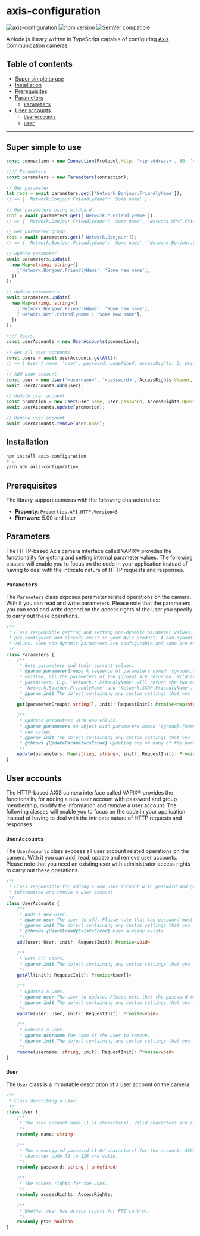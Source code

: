 <!-- omit in toc -->
# axis-configuration

[![axis-configuration](https://github.com/FantasticFiasco/axis-js/actions/workflows/axis-configuration.yml/badge.svg)](https://github.com/FantasticFiasco/axis-js/actions/workflows/axis-configuration.yml)
[![npm version](https://img.shields.io/npm/v/axis-configuration.svg)](https://www.npmjs.com/package/axis-configuration)
[![SemVer compatible](https://img.shields.io/badge/%E2%9C%85-SemVer%20compatible-blue)](https://semver.org/)

A Node.js library written in TypeScript capable of configuring [Axis Communication](http://www.axis.com) cameras.

<!-- omit in toc -->
## Table of contents

- [Super simple to use](#super-simple-to-use)
- [Installation](#installation)
- [Prerequisites](#prerequisites)
- [Parameters](#parameters)
  - [`Parameters`](#parameters-1)
- [User accounts](#user-accounts)
  - [`UserAccounts`](#useraccounts)
  - [`User`](#user)

---

## Super simple to use

```typescript
const connection = new Connection(Protocol.Http, '<ip address>', 80, '<username>', '<password>');

//// Parameters
const parameters = new Parameters(connection);

// Get parameter
let root = await parameters.get(['Network.Bonjour.FriendlyName']);
// => { 'Network.Bonjour.FriendlyName': 'Some name' }

// Get parameters using wildcard
root = await parameters.get(['Network.*.FriendlyName']);
// => { 'Network.Bonjour.FriendlyName': 'Some name', 'Network.UPnP.FriendlyName': 'Some name' }

// Get parameter group
root = await parameters.get(['Network.Bonjour']);
// => { 'Network.Bonjour.FriendlyName': 'Some name', 'Network.Bonjour.Enabled': 'yes' }

// Update parameter
await parameters.update(
  new Map<string, string>([
    ['Network.Bonjour.FriendlyName': 'Some new name'],
  ])
);

// Update parameters
await parameters.update(
  new Map<string, string>([
    ['Network.Bonjour.FriendlyName': 'Some new name'],
    ['Network.UPnP.FriendlyName': 'Some new name'],
  ])
);

//// Users
const userAccounts = new UserAccounts(connection);

// Get all user accounts
const users = await userAccounts.getAll();
// => [ User { name: 'root', password: undefined, accessRights: 2, ptz: true } ]

// Add user account
const user = new User('<username>', '<password>', AccessRights.Viewer, true);
await userAccounts.add(user);

// Update user account
const promotion = new User(user.name, user.password, AccessRights.Operator, user.ptz);
await userAccounts.update(promotion);

// Remove user account
await userAccounts.remove(user.name);
```

## Installation

```sh
npm install axis-configuration
# or
yarn add axis-configuration
```

## Prerequisites

The library support cameras with the following characteristics:

- __Property__: `Properties.API.HTTP.Version=3`
- __Firmware__: 5.00 and later

## Parameters

The HTTP-based Axis camera interface called VAPIX® provides the functionality for getting and setting internal parameter values. The following classes will enable you to focus on the code in your application instead of having to deal with the intricate nature of HTTP requests and responses.

### `Parameters`

The `Parameters` class exposes parameter related operations on the camera. With it you can read and write parameters. Please note that the parameters you can read and write depend on the access rights of the user you specify to carry out these operations.

```typescript
/**
 * Class responsible getting and setting non-dynamic parameter values. Non-dynamic parameters are
 * pre-configured and already exist in your Axis product. A non-dynamic parameter has one or more
 * values. Some non-dynamic parameters are configurable and some are read only.
 */
class Parameters {
    /**
     * Gets parameters and their current values.
     * @param parameterGroups A sequence of parameters named '{group}.{name}'. If {name} is
     * omitted, all the parameters of the {group} are returned. Wildcard (*) can be used filter
     * parameters. E.g. 'Network.*.FriendlyName' will return the two parameters
     * 'Network.Bonjour.FriendlyName' and 'Network.SSDP.FriendlyName'.
     * @param init The object containing any custom settings that you want to apply to the request.
     */
    get(parameterGroups: string[], init?: RequestInit): Promise<Map<string, string>>

    /**
     * Updates parameters with new values.
     * @param parameters An object with parameters named '{group}.{name}' and their corresponding
     * new value.
     * @param init The object containing any custom settings that you want to apply to the request.
     * @throws {UpdateParametersError} Updating one or many of the parameters failed.
     */
    update(parameters: Map<string, string>, init?: RequestInit): Promise<void>
}
```

## User accounts

The HTTP-based AXIS camera interface called VAPIX® provides the functionality for adding a new user account with password and group membership, modify the information and remove a user account. The following classes will enable you to focus on the code in your application instead of having to deal with the intricate nature of HTTP requests and responses.

### `UserAccounts`

The `UserAccounts` class exposes all user account related operations on the camera. With it you can add, read, update and remove user accounts. Please note that you need an existing user with administrator access rights to carry out these operations.

```typescript
/**
 * Class responsible for adding a new user account with password and group membership, modify the
 * information and remove a user account.
 */
class UserAccounts {
    /**
     * Adds a new user.
     * @param user The user to add. Please note that the password must be specified.
     * @param init The object containing any custom settings that you want to apply to the request.
     * @throws {UserAlreadyExistsError} User already exists.
     */
    add(user: User, init?: RequestInit): Promise<void>

    /**
     * Gets all users.
     * @param init The object containing any custom settings that you want to apply to the request.
     */
    getAll(init?: RequestInit): Promise<User[]>

    /**
     * Updates a user.
     * @param user The user to update. Please note that the password must be specified.
     * @param init The object containing any custom settings that you want to apply to the request.
     */
    update(user: User, init?: RequestInit): Promise<void>

    /**
     * Removes a user.
     * @param username The name of the user to remove.
     * @param init The object containing any custom settings that you want to apply to the request.
     */
    remove(username: string, init?: RequestInit): Promise<void>
}
```

### `User`

The `User` class is a immutable description of a user account on the camera.

```typescript
/**
 * Class describing a user.
 */
class User {
    /**
     * The user account name (1-14 characters). Valid characters are a-z, A-Z and 0-9.
     */
    readonly name: string;

    /**
     * The unencrypted password (1-64 characters) for the account. ASCII characters from
     * character code 32 to 126 are valid.
     */
    readonly password: string | undefined;

    /**
     * The access rights for the user.
     */
    readonly accessRights: AccessRights;

    /**
     * Whether user has access rights for PTZ control.
     */
    readonly ptz: boolean;
}
```
